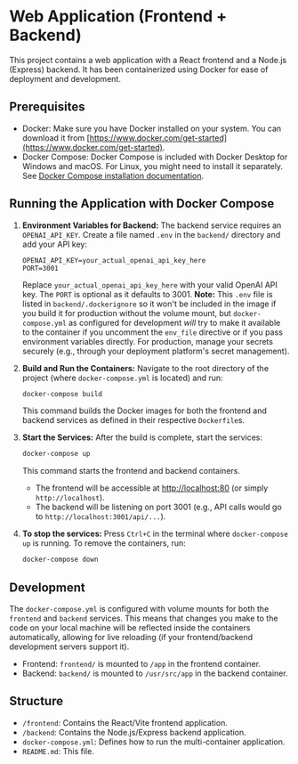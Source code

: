 # Web Application (Frontend + Backend)

This project contains a web application with a React frontend and a Node.js (Express) backend.
It has been containerized using Docker for ease of deployment and development.

## Prerequisites

*   Docker: Make sure you have Docker installed on your system. You can download it from [https://www.docker.com/get-started](https://www.docker.com/get-started).
*   Docker Compose: Docker Compose is included with Docker Desktop for Windows and macOS. For Linux, you might need to install it separately. See [Docker Compose installation documentation](https://docs.docker.com/compose/install/).

## Running the Application with Docker Compose

1.  **Environment Variables for Backend:**
    The backend service requires an `OPENAI_API_KEY`. Create a file named `.env` in the `backend/` directory and add your API key:
    ```env
    OPENAI_API_KEY=your_actual_openai_api_key_here
    PORT=3001 
    ```
    Replace `your_actual_openai_api_key_here` with your valid OpenAI API key. The `PORT` is optional as it defaults to 3001.
    **Note:** This `.env` file is listed in `backend/.dockerignore` so it won't be included in the image if you build it for production without the volume mount, but `docker-compose.yml` as configured for development *will* try to make it available to the container if you uncomment the `env_file` directive or if you pass environment variables directly. For production, manage your secrets securely (e.g., through your deployment platform's secret management).

2.  **Build and Run the Containers:**
    Navigate to the root directory of the project (where `docker-compose.yml` is located) and run:
    ```bash
    docker-compose build
    ```
    This command builds the Docker images for both the frontend and backend services as defined in their respective `Dockerfile`s.

3.  **Start the Services:**
    After the build is complete, start the services:
    ```bash
    docker-compose up
    ```
    This command starts the frontend and backend containers.
    *   The frontend will be accessible at [http://localhost:80](http://localhost:80) (or simply `http://localhost`).
    *   The backend will be listening on port 3001 (e.g., API calls would go to `http://localhost:3001/api/...`).

4.  **To stop the services:**
    Press `Ctrl+C` in the terminal where `docker-compose up` is running. To remove the containers, run:
    ```bash
    docker-compose down
    ```

## Development

The `docker-compose.yml` is configured with volume mounts for both the `frontend` and `backend` services. This means that changes you make to the code on your local machine will be reflected inside the containers automatically, allowing for live reloading (if your frontend/backend development servers support it).

*   Frontend: `frontend/` is mounted to `/app` in the frontend container.
*   Backend: `backend/` is mounted to `/usr/src/app` in the backend container.

## Structure

*   `/frontend`: Contains the React/Vite frontend application.
*   `/backend`: Contains the Node.js/Express backend application.
*   `docker-compose.yml`: Defines how to run the multi-container application.
*   `README.md`: This file.
